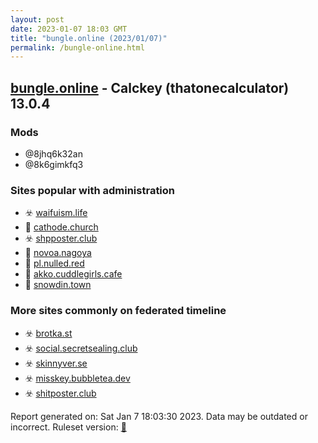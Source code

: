 ```yaml
---
layout: post
date: 2023-01-07 18:03 GMT
title: "bungle.online (2023/01/07)"
permalink: /bungle-online.html
---
```



## [bungle.online](https://bungle.online) - Calckey (thatonecalculator) 13.0.4

### Mods
 * @8jhq6k32an
 * @8k6gimkfq3

### Sites popular with administration

* ☣️ [waifuism.life](/waifuism-life.html)
* 🐘 [cathode.church](/cathode-church.html)
* ☣️ [shpposter.club](/shpposter-club.html)
* 🐘 [novoa.nagoya](/novoa-nagoya.html)
* 🐘 [pl.nulled.red](/pl-nulled-red.html)
* 🐘 [akko.cuddlegirls.cafe](/akko-cuddlegirls-cafe.html)
* 🚫 [snowdin.town](/snowdin-town.html)

### More sites commonly on federated timeline

* ☣️ [brotka.st](/brotka-st.html)
* ☣️ [social.secretsealing.club](/social-secretsealing-club.html)
* ☣️ [skinnyver.se](/skinnyver-se.html)
* ☣️ [misskey.bubbletea.dev](/misskey-bubbletea-dev.html)
* ☣️ [shitposter.club](/shitposter-club.html)

Report generated on: Sat Jan  7 18:03:30 2023. Data may be outdated or incorrect.
Ruleset version: [🏀](/version-basketball)
